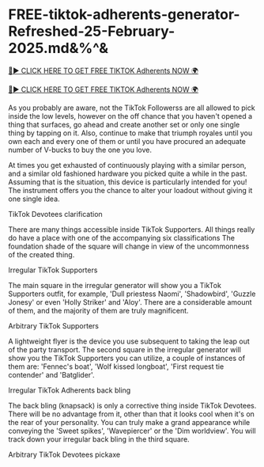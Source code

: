 # FREE-tiktok-adherents-generator-Refreshed-25-February-2025.md&%^&

[🔴► CLICK HERE TO GET FREE TIKTOK Adherents NOW 🌍](https://topoffersgetnow.com/adblu5389232/)

[🔴► CLICK HERE TO GET FREE TIKTOK Adherents NOW 🌍](https://topoffersgetnow.com/adblu5389232/)

As you probably are aware, not the TikTok Followerss are all allowed to pick inside the low levels, however on the off chance that you haven't opened a thing that surfaces, go ahead and create another set or only one single thing by tapping on it. Also, continue to make that triumph royales until you own each and every one of them or until you have procured an adequate number of V-bucks to buy the one you love.

At times you get exhausted of continuously playing with a similar person, and a similar old fashioned hardware you picked quite a while in the past. Assuming that is the situation, this device is particularly intended for you! The instrument offers you the chance to alter your loadout without giving it one single idea.

TikTok Devotees clarification

There are many things accessible inside TikTok Supporters. All things really do have a place with one of the accompanying six classifications The foundation shade of the square will change in view of the uncommonness of the created thing.

Irregular TikTok Supporters

The main square in the irregular generator will show you a TikTok Supporters outfit, for example, 'Dull priestess Naomi', 'Shadowbird', 'Guzzle Jonesy' or even 'Holly Striker' and 'Aloy'. There are a considerable amount of them, and the majority of them are truly magnificent.

Arbitrary TikTok Supporters

A lightweight flyer is the device you use subsequent to taking the leap out of the party transport. The second square in the irregular generator will show you the TikTok Supporters you can utilize, a couple of instances of them are: 'Fennec's boat', 'Wolf kissed longboat', 'First request tie contender' and 'Batglider'.

Irregular TikTok Adherents back bling

The back bling (knapsack) is only a corrective thing inside TikTok Devotees. There will be no advantage from it, other than that it looks cool when it's on the rear of your personality. You can truly make a grand appearance while conveying the 'Sweet spikes', 'Wavepiercer' or the 'Dim worldview'. You will track down your irregular back bling in the third square.

Arbitrary TikTok Devotees pickaxe
